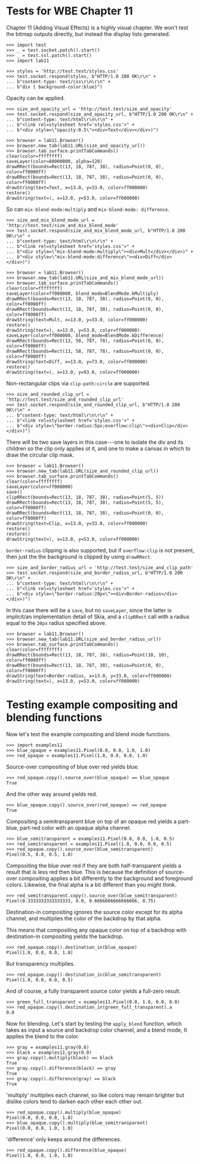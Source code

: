 Tests for WBE Chapter 11
========================

Chapter 11 (Adding Visual Effects) is a highly visual chapter. We won't
test the bitmap outputs directly, but instead the display lists generated.

    >>> import test
    >>> _ = test.socket.patch().start()
    >>> _ = test.ssl.patch().start()
    >>> import lab11

    >>> styles = 'http://test.test/styles.css'
    >>> test.socket.respond(styles, b"HTTP/1.0 200 OK\r\n" +
    ... b"content-type: text/css\r\n\r\n" +
    ... b"div { background-color:blue}")

Opacity can be applied.

    >>> size_and_opacity_url = 'http://test.test/size_and_opacity'
    >>> test.socket.respond(size_and_opacity_url, b"HTTP/1.0 200 OK\r\n" +
    ... b"content-type: text/html\r\n\r\n" +
    ... b"<link rel=stylesheet href='styles.css'>" +
    ... b"<div style=\"opacity:0.5\"><div>Text</div></div>)")

    >>> browser = lab11.Browser()
    >>> browser.new_tab(lab11.URL(size_and_opacity_url))
    >>> browser.tab_surface.printTabCommands()
    clear(color=ffffffff)
    saveLayer(color=80000000, alpha=128)
    drawRRect(bounds=Rect(13, 18, 787, 38), radius=Point(0, 0), color=ff0000ff)
    drawRRect(bounds=Rect(13, 18, 787, 38), radius=Point(0, 0), color=ff0000ff)
    drawString(text=Text, x=13.0, y=33.0, color=ff000000)
    restore()
    drawString(text=), x=13.0, y=53.0, color=ff000000)

So can `mix-blend-mode:multiply` and `mix-blend-mode: difference`.

    >>> size_and_mix_blend_mode_url = 'http://test.test/size_and_mix_blend_mode'
    >>> test.socket.respond(size_and_mix_blend_mode_url, b"HTTP/1.0 200 OK\r\n" +
    ... b"content-type: text/html\r\n\r\n" +
    ... b"<link rel=stylesheet href='styles.css'>" +
    ... b"<div style=\"mix-blend-mode:multiply\"><div>Mult</div></div>)" +
    ... b"<div style=\"mix-blend-mode:difference\"><div>Diff</div></div>)")

    >>> browser = lab11.Browser()
    >>> browser.new_tab(lab11.URL(size_and_mix_blend_mode_url))
    >>> browser.tab_surface.printTabCommands()
    clear(color=ffffffff)
    saveLayer(color=ff000000, blend_mode=BlendMode.kMultiply)
    drawRRect(bounds=Rect(13, 18, 787, 38), radius=Point(0, 0), color=ff0000ff)
    drawRRect(bounds=Rect(13, 18, 787, 38), radius=Point(0, 0), color=ff0000ff)
    drawString(text=Mult, x=13.0, y=33.0, color=ff000000)
    restore()
    drawString(text=), x=13.0, y=53.0, color=ff000000)
    saveLayer(color=ff000000, blend_mode=BlendMode.kDifference)
    drawRRect(bounds=Rect(13, 58, 787, 78), radius=Point(0, 0), color=ff0000ff)
    drawRRect(bounds=Rect(13, 58, 787, 78), radius=Point(0, 0), color=ff0000ff)
    drawString(text=Diff, x=13.0, y=73.0, color=ff000000)
    restore()
    drawString(text=), x=13.0, y=93.0, color=ff000000)

Non-rectangular clips via `clip-path:circle` are supported.

    >>> size_and_rounded_clip_url = 'http://test.test/size_and_rounded_clip_url'
    >>> test.socket.respond(size_and_rounded_clip_url, b"HTTP/1.0 200 OK\r\n" +
    ... b"content-type: text/html\r\n\r\n" +
    ... b"<link rel=stylesheet href='styles.css'>" +
    ... b"<div style=\"border-radius:5px;overflow:clip\"><div>Clip</div></div>)")

There will be two save layers in this case---one to isolate the
div and its children so the clip only applies ot it, and one to
make a canvas in which to draw the circular clip mask.

    >>> browser = lab11.Browser()
    >>> browser.new_tab(lab11.URL(size_and_rounded_clip_url))
    >>> browser.tab_surface.printTabCommands()
    clear(color=ffffffff)
    saveLayer(color=ff000000)
    save()
    clipRRect(bounds=Rect(13, 18, 787, 38), radius=Point(5, 5))
    drawRRect(bounds=Rect(13, 18, 787, 38), radius=Point(5, 5), color=ff0000ff)
    drawRRect(bounds=Rect(13, 18, 787, 38), radius=Point(0, 0), color=ff0000ff)
    drawString(text=Clip, x=13.0, y=33.0, color=ff000000)
    restore()
    restore()
    drawString(text=), x=13.0, y=53.0, color=ff000000)

`border-radius` clipping is also supported, but if `overflow:clip` is not
present, then just the the background is clipped by using `drawRRect`.

    >>> size_and_border_radius_url = 'http://test.test/size_and_clip_path'
    >>> test.socket.respond(size_and_border_radius_url, b"HTTP/1.0 200 OK\r\n" +
    ... b"content-type: text/html\r\n\r\n" +
    ... b"<link rel=stylesheet href='styles.css'>" +
    ... b"<div style=\"border-radius:20px\"><div>Border-radius</div></div>)")

In this case there will be a `save`, but no `saveLayer`, since the latter
is implicit/an implementation detail of Skia, and a `clipRRect` call with a
radius equal to the `20px` radius specified above.

    >>> browser = lab11.Browser()
    >>> browser.new_tab(lab11.URL(size_and_border_radius_url))
    >>> browser.tab_surface.printTabCommands()
    clear(color=ffffffff)
    drawRRect(bounds=Rect(13, 18, 787, 38), radius=Point(10, 10), color=ff0000ff)
    drawRRect(bounds=Rect(13, 18, 787, 38), radius=Point(0, 0), color=ff0000ff)
    drawString(text=Border-radius, x=13.0, y=33.0, color=ff000000)
    drawString(text=), x=13.0, y=53.0, color=ff000000)

Testing example compositing and blending functions
==================================================

Now let's test the example compositing and blend mode functions.

    >>> import examples11
    >>> blue_opaque = examples11.Pixel(0.0, 0.0, 1.0, 1.0)
    >>> red_opaque = examples11.Pixel(1.0, 0.0, 0.0, 1.0)

Source-over compositing of blue over red yields blue.

    >>> red_opaque.copy().source_over(blue_opaque) == blue_opaque
    True

And the other way around yields red.

    >>> blue_opaque.copy().source_over(red_opaque) == red_opaque
    True

Compositing a semitransparent blue on top of an opaque red yields a part-blue,
part-red color with an opaque alpha channel.

    >>> blue_semitransparent = examples11.Pixel(0.0, 0.0, 1.0, 0.5)
    >>> red_semitransparent = examples11.Pixel(1.0, 0.0, 0.0, 0.5)
    >>> red_opaque.copy().source_over(blue_semitransparent)
    Pixel(0.5, 0.0, 0.5, 1.0)

Compositing the blue over red if they are both half-transparent yields a result
that is less red then blue. This is because the definition of source-over
compositing applies a bit differently to the background and foreground
colors. Likewise, the final alpha is a bit different than you might think.

    >>> red_semitransparent.copy().source_over(blue_semitransparent)
    Pixel(0.3333333333333333, 0.0, 0.6666666666666666, 0.75)

Destination-in compositing ignores the source color except for its alpha
channel, and multiplies the color of the backdrop by that alpha.

This means that compositing any opaque color on top of a backdrop with
destination-in compositing yields the backdrop.

    >>> red_opaque.copy().destination_in(blue_opaque)
    Pixel(1.0, 0.0, 0.0, 1.0)

But transparency multiplies.

    >>> red_opaque.copy().destination_in(blue_semitransparent)
    Pixel(1.0, 0.0, 0.0, 0.5)

And of course, a fully transparent source color yields a full-zero result.

    >>> green_full_transparent = examples11.Pixel(0.0, 1.0, 0.0, 0.0)
    >>> red_opaque.copy().destination_in(green_full_transparent).a
    0.0

Now for blending. Let's start by testing the `apply_blend` function, which
takes as input a source and backdrop color channel, and a blend mode, It applies
the blend to the color.

    >>> gray = examples11.gray(0.6)
    >>> black = examples11.gray(0.0)
    >>> gray.copy().multiply(black) == black
    True
    >>> gray.copy().difference(black) == gray
    True
    >>> gray.copy().difference(gray) == black
    True

'multiply' multiplies each channel, so like colors may remain brighter but
 dislike colors tend to darken each other each other out.

    >>> red_opaque.copy().multiply(blue_opaque)
    Pixel(0.0, 0.0, 0.0, 1.0)
    >>> blue_opaque.copy().multiply(blue_semitransparent)
    Pixel(0.0, 0.0, 1.0, 1.0)

'difference' only keeps around the differences.

    >>> red_opaque.copy().difference(blue_opaque)
    Pixel(1.0, 0.0, 1.0, 1.0)
